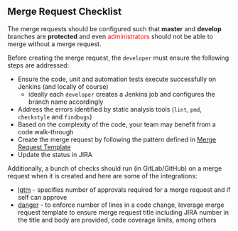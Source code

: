 ## Merge Request Checklist

The merge requests should be configured such that **master** and **develop** branches are **protected** and even <span style="color:red">administrators</span> should not be able to merge without a merge request.

Before creating the merge request, the `developer` must ensure the following steps are addressed:

- Ensure the code, unit and automation tests execute successfully on Jenkins (and locally of course)
	- ideally each `developer` creates a Jenkins job and  configures the branch name accordingly
- Address the errors identified by static analysis tools (`lint`, `pmd`, `checkstyle` and `findbugs`)
- Based on the complexity of the code, your team may benefit from a code walk-through
- Create the merge request by following the pattern defined in [Merge Request Template](Merge_Request_Template.md)
- Update the status in JIRA


Additionally, a bunch of checks should run (in GitLab/GitHub) on a merge request when it is created and here are some of the integrations:

- [lgtm](https://github.com/lgtmco/lgtm) - specifies number of approvals required for a merge request and if self can approve
- [danger](https://github.com/danger/danger) - to enforce number of lines in a code change, leverage merge request template to ensure merge request title including JIRA number in the title and body are provided, code coverage limits, among others